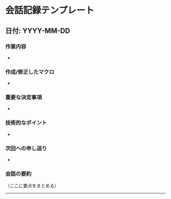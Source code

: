 # 会話記録テンプレート

## 日付: YYYY-MM-DD

### 作業内容
- 

### 作成/修正したマクロ
- 

### 重要な決定事項
- 

### 技術的なポイント
- 

### 次回への申し送り
- 

### 会話の要約
（ここに要点をまとめる）

---